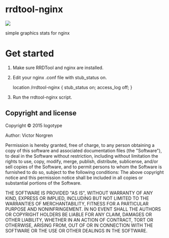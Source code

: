 rrdtool-nginx
=============

<img src="http://logotype.se/serverStatsGenerated/connections-day.png">

simple graphics stats for nginx

Get started
===========

1. Make sure RRDTool and nginx are installed.

2. Edit your nginx .conf file with stub_status on.

    location /rrdtool-nginx {
        stub_status on;
        access_log   off;
    }

3. Run the rrdtool-nginx script.


Copyright and license
---------------------

Copyright © 2015 logotype

Author: Victor Norgren

Permission is hereby granted, free of charge, to any person obtaining a copy
of this software and associated documentation files (the "Software"), to
deal in the Software without restriction, including without limitation the
rights to use, copy, modify, merge, publish, distribute, sublicense, and/or
sell copies of the Software, and to permit persons to whom the Software is
furnished to do so, subject to the following conditions:  The above copyright
notice and this permission notice shall be included in all copies or
substantial portions of the Software.

THE SOFTWARE IS PROVIDED "AS IS", WITHOUT WARRANTY OF ANY KIND, EXPRESS OR
IMPLIED, INCLUDING BUT NOT LIMITED TO THE WARRANTIES OF MERCHANTABILITY,
FITNESS FOR A PARTICULAR PURPOSE AND NONINFRINGEMENT. IN NO EVENT SHALL THE
AUTHORS OR COPYRIGHT HOLDERS BE LIABLE FOR ANY CLAIM, DAMAGES OR OTHER
LIABILITY, WHETHER IN AN ACTION OF CONTRACT, TORT OR OTHERWISE, ARISING FROM,
OUT OF OR IN CONNECTION WITH THE SOFTWARE OR THE USE OR OTHER DEALINGS
IN THE SOFTWARE.
